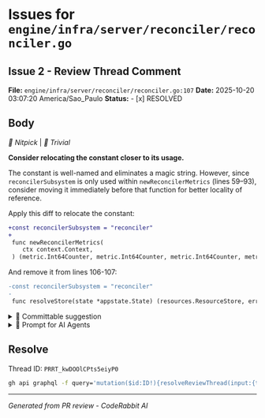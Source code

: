# Issues for `engine/infra/server/reconciler/reconciler.go`

## Issue 2 - Review Thread Comment

**File:** `engine/infra/server/reconciler/reconciler.go:107`
**Date:** 2025-10-20 03:07:20 America/Sao_Paulo
**Status:** - [x] RESOLVED

## Body

_🧹 Nitpick_ | _🔵 Trivial_

**Consider relocating the constant closer to its usage.**

The constant is well-named and eliminates a magic string. However, since `reconcilerSubsystem` is only used within `newReconcilerMetrics` (lines 59–93), consider moving it immediately before that function for better locality of reference.



Apply this diff to relocate the constant:

```diff
+const reconcilerSubsystem = "reconciler"
+
 func newReconcilerMetrics(
 	ctx context.Context,
 ) (metric.Int64Counter, metric.Int64Counter, metric.Int64Counter, metric.Float64Histogram) {
```

And remove it from lines 106-107:

```diff
-const reconcilerSubsystem = "reconciler"
-
 func resolveStore(state *appstate.State) (resources.ResourceStore, error) {
```

<!-- suggestion_start -->

<details>
<summary>📝 Committable suggestion</summary>

> ‼️ **IMPORTANT**
> Carefully review the code before committing. Ensure that it accurately replaces the highlighted code, contains no missing lines, and has no issues with indentation. Thoroughly test & benchmark the code to ensure it meets the requirements.

```suggestion

```

</details>

<!-- suggestion_end -->

<details>
<summary>🤖 Prompt for AI Agents</summary>

```
In engine/infra/server/reconciler/reconciler.go around lines 106-107 the
constant reconcilerSubsystem is declared but only used inside
newReconcilerMetrics (lines 59–93); remove the declaration at 106-107 and
re-declare the constant immediately above the newReconcilerMetrics function so
the constant is colocated with its usage to improve locality and readability.
```

</details>

<!-- This is an auto-generated comment by CodeRabbit -->

## Resolve

Thread ID: `PRRT_kwDOOlCPts5eiyP0`

```bash
gh api graphql -f query='mutation($id:ID!){resolveReviewThread(input:{threadId:$id}){thread{isResolved}}}' -F id=PRRT_kwDOOlCPts5eiyP0
```

---
*Generated from PR review - CodeRabbit AI*
